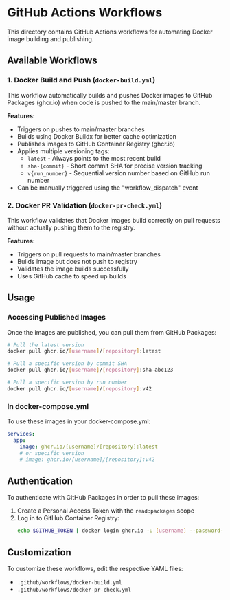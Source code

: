 # GitHub Actions Workflows

This directory contains GitHub Actions workflows for automating Docker image building and publishing.

## Available Workflows

### 1. Docker Build and Push (`docker-build.yml`)

This workflow automatically builds and pushes Docker images to GitHub Packages (ghcr.io) when code is pushed to the main/master branch.

**Features:**
- Triggers on pushes to main/master branches
- Builds using Docker Buildx for better cache optimization
- Publishes images to GitHub Container Registry (ghcr.io)
- Applies multiple versioning tags:
  - `latest` - Always points to the most recent build
  - `sha-{commit}` - Short commit SHA for precise version tracking
  - `v{run_number}` - Sequential version number based on GitHub run number
- Can be manually triggered using the "workflow_dispatch" event

### 2. Docker PR Validation (`docker-pr-check.yml`)

This workflow validates that Docker images build correctly on pull requests without actually pushing them to the registry.

**Features:**
- Triggers on pull requests to main/master branches
- Builds image but does not push to registry
- Validates the image builds successfully
- Uses GitHub cache to speed up builds

## Usage

### Accessing Published Images

Once the images are published, you can pull them from GitHub Packages:

```bash
# Pull the latest version
docker pull ghcr.io/[username]/[repository]:latest

# Pull a specific version by commit SHA
docker pull ghcr.io/[username]/[repository]:sha-abc123

# Pull a specific version by run number
docker pull ghcr.io/[username]/[repository]:v42
```

### In docker-compose.yml

To use these images in your docker-compose.yml:

```yaml
services:
  app:
    image: ghcr.io/[username]/[repository]:latest
    # or specific version
    # image: ghcr.io/[username]/[repository]:v42
```

## Authentication

To authenticate with GitHub Packages in order to pull these images:

1. Create a Personal Access Token with the `read:packages` scope
2. Log in to GitHub Container Registry:
   ```bash
   echo $GITHUB_TOKEN | docker login ghcr.io -u [username] --password-stdin
   ```

## Customization

To customize these workflows, edit the respective YAML files:
- `.github/workflows/docker-build.yml`
- `.github/workflows/docker-pr-check.yml` 